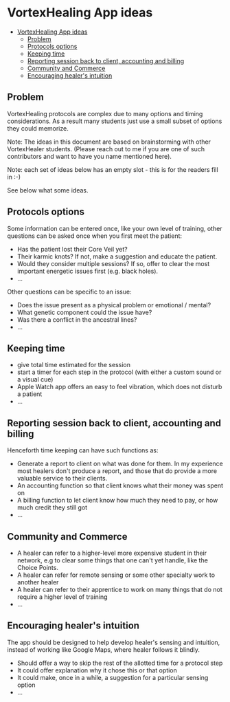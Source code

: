 # VortexHealing App ideas
<!-- TOC -->

- [VortexHealing App ideas](#vortexhealing-app-ideas)
    - [Problem](#problem)
    - [Protocols options](#protocols-options)
    - [Keeping time](#keeping-time)
    - [Reporting session back to client, accounting and billing](#reporting-session-back-to-client-accounting-and-billing)
    - [Community and Commerce](#community-and-commerce)
    - [Encouraging healer's intuition](#encouraging-healers-intuition)

<!-- /TOC -->
## Problem

VortexHealing protocols are complex due to many options and timing considerations. As a result many students just use a small subset of options they could memorize.

Note: The ideas in this document are based on brainstorming with other VortexHealer students.
(Please reach out to me if you are one of such contributors and want to have you name mentioned here).

Note: each set of ideas below has an empty slot - this is for the readers fill in :-)

See below what some ideas.

## Protocols options

Some information can be entered once, like your own level of training, other questions can be asked once when you first meet the patient:

- Has the patient lost their Core Veil yet?
- Their karmic knots? If not, make a suggestion and educate the patient.
- Would they consider multiple sessions? If so, offer to clear the most important energetic issues first (e.g. black holes).
- ...

Other questions can be specific to an issue:

- Does the issue present as a physical problem or emotional / mental? 
- What genetic component could the issue have?
- Was there a conflict in the ancestral lines?
- ...

## Keeping time

- give total time estimated for the session 
- start a timer for each step in the protocol (with either a custom sound or a visual cue)
- Apple Watch app offers an easy to feel vibration, which does not disturb a patient
- ...

## Reporting session back to client, accounting and billing

Henceforth time keeping can have such functions as:

- Generate a report to client on what was done for them. In my experience most healers don't produce a report, and those that do provide a more valuable service to their clients.
- An accounting function so that client knows what their money was spent on
- A billing function to let client know how much they need to pay, or how much credit they still got
- ...

## Community and Commerce

- A healer can refer to a higher-level more expensive student in their network, e.g to clear some things that one can't yet handle, like the Choice Points.
- A healer can refer for remote sensing or some other specialty work to another healer
- A healer can refer to their apprentice to work on many things that do not require a higher level of training
- ...

## Encouraging healer's intuition

The app should be designed to help develop healer's sensing and intuition, 
instead of working like Google Maps, where healer follows it blindly.

- Should offer a way to skip the rest of the allotted time for a protocol step
- It could offer explanation why it chose this or that option
- It could make, once in a while, a suggestion for a particular sensing option
- ...
